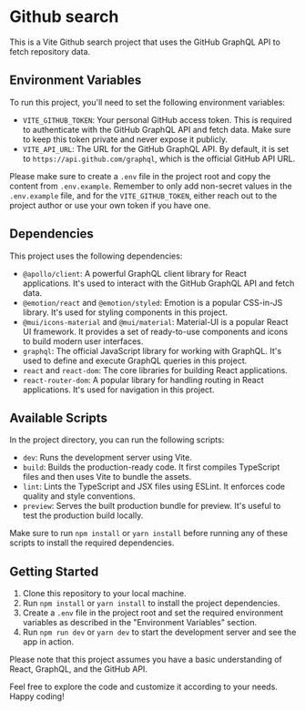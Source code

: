 # Github search

This is a Vite Github search project that uses the GitHub GraphQL API to fetch repository data.

## Environment Variables

To run this project, you'll need to set the following environment variables:

- `VITE_GITHUB_TOKEN`: Your personal GitHub access token. This is required to authenticate with the GitHub GraphQL API and fetch data. Make sure to keep this token private and never expose it publicly.
- `VITE_API_URL`: The URL for the GitHub GraphQL API. By default, it is set to `https://api.github.com/graphql`, which is the official GitHub API URL.

Please make sure to create a `.env` file in the project root and copy the content from `.env.example`. Remember to only add non-secret values in the `.env.example` file, and for the `VITE_GITHUB_TOKEN`, either reach out to the project author or use your own token if you have one.

## Dependencies

This project uses the following dependencies:

- `@apollo/client`: A powerful GraphQL client library for React applications. It's used to interact with the GitHub GraphQL API and fetch data.
- `@emotion/react` and `@emotion/styled`: Emotion is a popular CSS-in-JS library. It's used for styling components in this project.
- `@mui/icons-material` and `@mui/material`: Material-UI is a popular React UI framework. It provides a set of ready-to-use components and icons to build modern user interfaces.
- `graphql`: The official JavaScript library for working with GraphQL. It's used to define and execute GraphQL queries in this project.
- `react` and `react-dom`: The core libraries for building React applications.
- `react-router-dom`: A popular library for handling routing in React applications. It's used for navigation in this project.

## Available Scripts

In the project directory, you can run the following scripts:

- `dev`: Runs the development server using Vite.
- `build`: Builds the production-ready code. It first compiles TypeScript files and then uses Vite to bundle the assets.
- `lint`: Lints the TypeScript and JSX files using ESLint. It enforces code quality and style conventions.
- `preview`: Serves the built production bundle for preview. It's useful to test the production build locally.

Make sure to run `npm install` or `yarn install` before running any of these scripts to install the required dependencies.

## Getting Started

1. Clone this repository to your local machine.
2. Run `npm install` or `yarn install` to install the project dependencies.
3. Create a `.env` file in the project root and set the required environment variables as described in the "Environment Variables" section.
4. Run `npm run dev` or `yarn dev` to start the development server and see the app in action.

Please note that this project assumes you have a basic understanding of React, GraphQL, and the GitHub API.

Feel free to explore the code and customize it according to your needs. Happy coding!
